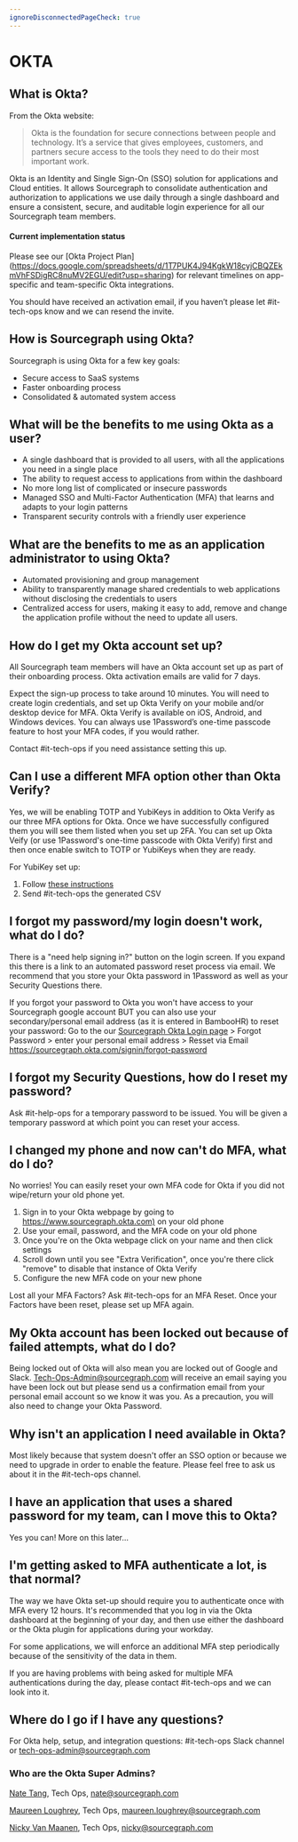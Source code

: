 ```yaml
---
ignoreDisconnectedPageCheck: true
---
```


# OKTA

## What is Okta?

From the Okta website:

> Okta is the foundation for secure connections between people and technology. It’s a service that gives employees, customers, and partners secure access to the tools they need to do their most important work.

Okta is an Identity and Single Sign-On (SSO) solution for applications and Cloud entities. It allows Sourcegraph to consolidate authentication and authorization to applications we use daily through a single dashboard and ensure a consistent, secure, and auditable login experience for all our Sourcegraph team members.

#### Current implementation status

Please see our [Okta Project Plan] (https://docs.google.com/spreadsheets/d/1T7PUK4J94KgkW18cyjCBQZEkmVhFSDigRC8nuMV2EGU/edit?usp=sharing) for relevant timelines on app-specific and team-specific Okta integrations.

You should have received an activation email, if you haven’t please let #it-tech-ops know and we can resend the invite.

## How is Sourcegraph using Okta?

Sourcegraph is using Okta for a few key goals:

- Secure access to SaaS systems
- Faster onboarding process
- Consolidated & automated system access

## What will be the benefits to me using Okta as a user?

- A single dashboard that is provided to all users, with all the applications you need in a single place
- The ability to request access to applications from within the dashboard
- No more long list of complicated or insecure passwords
- Managed SSO and Multi-Factor Authentication (MFA) that learns and adapts to your login patterns
- Transparent security controls with a friendly user experience

## What are the benefits to me as an application administrator to using Okta?

- Automated provisioning and group management
- Ability to transparently manage shared credentials to web applications without disclosing the credentials to users
- Centralized access for users, making it easy to add, remove and change the application profile without the need to update all users.

## How do I get my Okta account set up?

All Sourcegraph team members will have an Okta account set up as part of their onboarding process. Okta activation emails are valid for 7 days.

Expect the sign-up process to take around 10 minutes. You will need to create login credentials, and set up Okta Verify on your mobile and/or desktop device for MFA. Okta Verify is available on iOS, Android, and Windows devices. You can always use 1Password’s one-time passcode feature to host your MFA codes, if you would rather.

Contact #it-tech-ops if you need assistance setting this up.

## Can I use a different MFA option other than Okta Verify?

Yes, we will be enabling TOTP and YubiKeys in addition to Okta Verify as our three MFA options for Okta. Once we have successfully configured them you will see them listed when you set up 2FA. You can set up Okta Veify (or use 1Password's one-time passcode with Okta Verify) first and then once enable switch to TOTP or YubiKeys when they are ready.

For YubiKey set up:

1. Follow [these instructions](https://support.yubico.com/hc/en-us/articles/360016614960-Programming-YubiKeys-for-Okta-Adaptive-Multi-Factor-Authentication)
2. Send #it-tech-ops the generated CSV

## I forgot my password/my login doesn't work, what do I do?

There is a "need help signing in?" button on the login screen. If you expand this there is a link to an automated password reset process via email.
We recommend that you store your Okta password in 1Password as well as your Security Questions there.

If you forgot your password to Okta you won't have access to your Sourcegraph google account BUT you can also use your secondary/personal email address (as it is entered in BambooHR) to reset your password: Go to the our [Sourcegraph Okta Login page](https://www.sourcegraph.okta.com) > Forgot Password > enter your personal email address > Resset via Email https://sourcegraph.okta.com/signin/forgot-password

## I forgot my Security Questions, how do I reset my password?

Ask #it-help-ops for a temporary password to be issued. You will be given a temporary password at which point you can reset your access.

## I changed my phone and now can't do MFA, what do I do?

No worries! You can easily reset your own MFA code for Okta if you did not wipe/return your old phone yet.

1. Sign in to your Okta webpage by going to <https://www.sourcegraph.okta.com)> on your old phone
2. Use your email, password, and the MFA code on your old phone
3. Once you're on the Okta webpage click on your name and then click settings
4. Scroll down until you see "Extra Verification", once you're there click "remove" to disable that instance of Okta Verify
5. Configure the new MFA code on your new phone

Lost all your MFA Factors? Ask #it-tech-ops for an MFA Reset. Once your Factors have been reset, please set up MFA again.

## My Okta account has been locked out because of failed attempts, what do I do?

Being locked out of Okta will also mean you are locked out of Google and Slack. Tech-Ops-Admin@sourcegraph.com will receive an email saying you have been lock out but please send us a confirmation email from your personal email account so we know it was you. As a precaution, you will also need to change your Okta Password.

## Why isn't an application I need available in Okta?

Most likely because that system doesn't offer an SSO option or because we need to upgrade in order to enable the feature. Please feel free to ask us about it in the #it-tech-ops channel.

## I have an application that uses a shared password for my team, can I move this to Okta?

Yes you can! More on this later...

## I'm getting asked to MFA authenticate a lot, is that normal?

The way we have Okta set-up should require you to authenticate once with MFA every 12 hours. It's recommended that you log in via the Okta dashboard at the beginning of your day, and then use either the dashboard or the Okta plugin for applications during your workday.

For some applications, we will enforce an additional MFA step periodically because of the sensitivity of the data in them.

If you are having problems with being asked for multiple MFA authentications during the day, please contact #it-tech-ops and we can look into it.

## Where do I go if I have any questions?

For Okta help, setup, and integration questions: #it-tech-ops Slack channel or <tech-ops-admin@sourcegraph.com>

### Who are the Okta Super Admins?

[Nate Tang](../../company/team/index.md#nate-tang-he-him), Tech Ops, nate@sourcegraph.com

[Maureen Loughrey](../../company/team/index.md), Tech Ops, maureen.loughrey@sourcegraph.com

[Nicky Van Maanen](../../company/team/index.md#nicky-van-maanen-she-her), Tech Ops, nicky@sourcegraph.com

